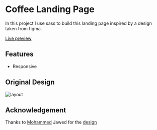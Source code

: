 # Coffee Landing Page

In this project I use sass to build this landing page inspired by a design taken from figma. 

[Live preview](https://coffee-landpage.pages.dev/)

## Features
- Responsive

## Original Design
![layout](Coffee%20Landingpage.png)

## Acknowledgement
Thanks to [Mohammed](https://www.figma.com/@thisuix571) Jawed for the [design](https://www.figma.com/community/file/1201418433329014860)
